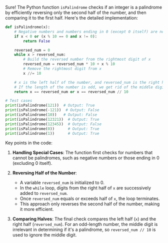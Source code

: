 Sure! The Python function `isPalindrome` checks if an integer is a palindrome by efficiently reversing only the second half of the number, and then comparing it to the first half. Here's the detailed implementation:

```python
def isPalindrome(x):
    # Negative numbers and numbers ending in 0 (except 0 itself) are not palindromes
    if x < 0 or (x % 10 == 0 and x != 0):
        return False

    reversed_num = 0
    while x > reversed_num:
        # Build the reversed number from the rightmost digit of x
        reversed_num = reversed_num * 10 + x % 10
        # Remove the rightmost digit from x
        x //= 10

    # x is the left half of the number, and reversed_num is the right half
    # If the length of the number is odd, we get rid of the middle digit by reversed_num // 10
    return x == reversed_num or x == reversed_num // 10

# Test cases
print(isPalindrome(121))  # Output: True
print(isPalindrome(-121))  # Output: False
print(isPalindrome(10))   # Output: False
print(isPalindrome(12321))  # Output: True
print(isPalindrome(12345))  # Output: False
print(isPalindrome(0))      # Output: True
print(isPalindrome(1))      # Output: True

```

Key points in the code:

1. **Handling Special Cases**: The function first checks for numbers that cannot be palindromes, such as negative numbers or those ending in 0 (excluding 0 itself).

2. **Reversing Half of the Number**:
	-  A variable `reversed_num` is initialized to 0.
	- In the `while` loop, digits from the right half of `x` are successively added to `reversed_num`. 
	- Once `reversed_num` equals or exceeds half of `x`, the loop terminates. 
	- This approach only reverses the second half of the number, making it more efficient.

4. **Comparing Halves**: The final check compares the left half (`x`) and the right half (`reversed_num`). For an odd-length number, the middle digit is irrelevant in determining if it's a palindrome, so `reversed_num // 10` is used to ignore the middle digit.
